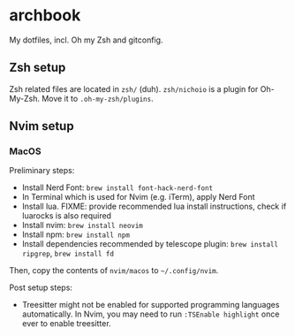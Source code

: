 # archbook
My dotfiles, incl. Oh my Zsh and gitconfig.

## Zsh setup
Zsh related files are located in `zsh/` (duh). `zsh/nichoio` is a plugin for Oh-My-Zsh. Move it to `.oh-my-zsh/plugins`.

## Nvim setup

### MacOS

Preliminary steps:
* Install Nerd Font: `brew install font-hack-nerd-font`
* In Terminal which is used for Nvim (e.g. iTerm), apply Nerd Font
* Install lua.  FIXME: provide recommended lua install instructions, check if luarocks is also required
* Install nvim: `brew install neovim`
* Install npm: `brew install npm`
* Install dependencies recommended by telescope plugin: `brew install ripgrep`, `brew install fd`

Then, copy the contents of `nvim/macos` to `~/.config/nvim`.

Post setup steps:
* Treesitter might not be enabled for supported programming languages automatically. In Nvim, you may need to run `:TSEnable highlight` once ever to enable treesitter.
